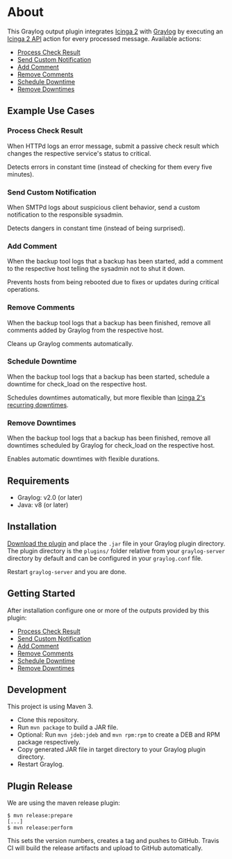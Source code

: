 # About

This Graylog output plugin integrates [Icinga 2](https://www.icinga.com/products/icinga-2/)
with [Graylog](https://www.graylog.org/) by executing an [Icinga 2 API](https://www.icinga.com/docs/icinga2/latest/doc/12-icinga2-api/)
action for every processed message. Available actions:

* [Process Check Result](outputs/01-process-check-result.md)
* [Send Custom Notification](outputs/02-send-custom-notification.md)
* [Add Comment](outputs/03-add-comment.md)
* [Remove Comments](outputs/04-remove-comments.md)
* [Schedule Downtime](outputs/05-schedule-downtime.md)
* [Remove Downtimes](outputs/06-remove-downtimes.md)

## Example Use Cases

### Process Check Result

When HTTPd logs an error message, submit a passive check result which changes
the respective service's status to critical.

Detects errors in constant time (instead of checking for them every five
minutes).

### Send Custom Notification

When SMTPd logs about suspicious client behavior, send a custom notification to
the responsible sysadmin.

Detects dangers in constant time (instead of being surprised).

### Add Comment

When the backup tool logs that a backup has been started, add a comment to the
respective host telling the sysadmin not to shut it down.

Prevents hosts from being rebooted due to fixes or updates during critical
operations.

### Remove Comments

When the backup tool logs that a backup has been finished, remove all comments
added by Graylog from the respective host.

Cleans up Graylog comments automatically.

### Schedule Downtime

When the backup tool logs that a backup has been started, schedule a downtime
for check\_load on the respective host.

Schedules downtimes automatically, but more flexible than
[Icinga 2's recurring downtimes](https://www.icinga.com/docs/icinga2/latest/doc/09-object-types/#objecttype-scheduleddowntime).

### Remove Downtimes

When the backup tool logs that a backup has been finished, remove all downtimes
scheduled by Graylog for check\_load on the respective host.

Enables automatic downtimes with flexible durations.

## Requirements

* Graylog: v2.0 (or later)
* Java: v8 (or later)

## Installation

[Download the plugin](https://www.google.com/search?q=to+be+done)
and place the `.jar` file in your Graylog plugin directory. The plugin directory
is the `plugins/` folder relative from your `graylog-server` directory by default
and can be configured in your `graylog.conf` file.

Restart `graylog-server` and you are done.

## Getting Started

After installation configure one or more of the outputs provided by this plugin:

* [Process Check Result](outputs/01-process-check-result.md)
* [Send Custom Notification](outputs/02-send-custom-notification.md)
* [Add Comment](outputs/03-add-comment.md)
* [Remove Comments](outputs/04-remove-comments.md)
* [Schedule Downtime](outputs/05-schedule-downtime.md)
* [Remove Downtimes](outputs/06-remove-downtimes.md)

## Development

This project is using Maven 3.

* Clone this repository.
* Run `mvn package` to build a JAR file.
* Optional: Run `mvn jdeb:jdeb` and `mvn rpm:rpm` to create a DEB and RPM package respectively.
* Copy generated JAR file in target directory to your Graylog plugin directory.
* Restart Graylog.

## Plugin Release

We are using the maven release plugin:

```
$ mvn release:prepare
[...]
$ mvn release:perform
```

This sets the version numbers, creates a tag and pushes to GitHub. Travis CI
will build the release artifacts and upload to GitHub automatically.
